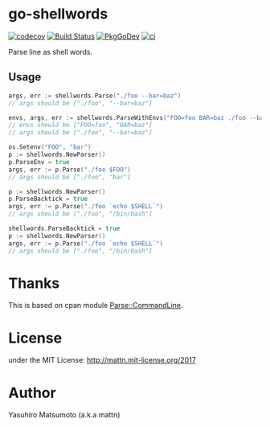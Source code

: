 # go-shellwords

[![codecov](https://codecov.io/gh/mattn/go-shellwords/branch/master/graph/badge.svg)](https://codecov.io/gh/mattn/go-shellwords)
[![Build Status](https://travis-ci.org/mattn/go-shellwords.svg?branch=master)](https://travis-ci.org/mattn/go-shellwords)
[![PkgGoDev](https://pkg.go.dev/badge/github.com/mattn/go-shellwords)](https://pkg.go.dev/github.com/mattn/go-shellwords)
[![ci](https://github.com/mattn/go-shellwords/ci/badge.svg)](https://github.com/mattn/go-shellwords/actions)

Parse line as shell words.

## Usage

```go
args, err := shellwords.Parse("./foo --bar=baz")
// args should be ["./foo", "--bar=baz"]
```

```go
envs, args, err := shellwords.ParseWithEnvs("FOO=foo BAR=baz ./foo --bar=baz")
// envs should be ["FOO=foo", "BAR=baz"]
// args should be ["./foo", "--bar=baz"]
```

```go
os.Setenv("FOO", "bar")
p := shellwords.NewParser()
p.ParseEnv = true
args, err := p.Parse("./foo $FOO")
// args should be ["./foo", "bar"]
```

```go
p := shellwords.NewParser()
p.ParseBacktick = true
args, err := p.Parse("./foo `echo $SHELL`")
// args should be ["./foo", "/bin/bash"]
```

```go
shellwords.ParseBacktick = true
p := shellwords.NewParser()
args, err := p.Parse("./foo `echo $SHELL`")
// args should be ["./foo", "/bin/bash"]
```

# Thanks

This is based on cpan module [Parse::CommandLine](https://metacpan.org/pod/Parse::CommandLine).

# License

under the MIT License: http://mattn.mit-license.org/2017

# Author

Yasuhiro Matsumoto (a.k.a mattn)
